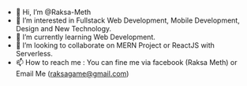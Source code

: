 - 👋 Hi, I’m @Raksa-Meth
- 👀 I’m interested in Fullstack Web Development, Mobile Development, Design and New Technology.
- 🌱 I’m currently learning Web Development.
- 💞️ I’m looking to collaborate on MERN Project or ReactJS with Serverless.
- 📫 How to reach me : You can fine me via facebook (Raksa Meth) or Email Me (raksagame@gmail.com)

<!---
Raksa-Meth/Raksa-Meth is a ✨ special ✨ repository because its `README.md` (this file) appears on your GitHub profile.
You can click the Preview link to take a look at your changes.
--->
